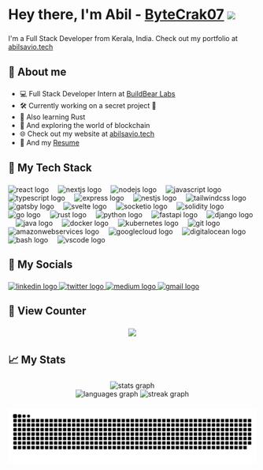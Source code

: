 # Hey there, I'm Abil - [ByteCrak07](https://abilsavio.tech) <img src="https://media.giphy.com/media/hvRJCLFzcasrR4ia7z/giphy.gif" width="25px">

###

I'm a Full Stack Developer from Kerala, India. Check out my portfolio at [abilsavio.tech](https://abilsavio.tech)

###

## 🤔 About me

###

- 💻 Full Stack Developer Intern at [BuildBear Labs](https://buildbear.io)
- 🛠️ Currently working on a secret project 🤫
- 🌱 Also learning Rust
- 🔗 And exploring the world of blockchain
- 🌐 Check out my website at [abilsavio.tech](https://abilsavio.tech)
- 📝 And my [Resume](https://drive.google.com/file/d/106k85SZrdnckTypWfRPZUEMr5agtEyGC/view?usp=sharing)

###

<h2 align="left">🔨 My Tech Stack</h2>

###

<div align="left">
  <img src="https://cdn.jsdelivr.net/gh/devicons/devicon/icons/react/react-original.svg" height="33" alt="react logo"  />
  <img width="11" />
  <img src="https://skillicons.dev/icons?i=nextjs" height="33" alt="nextjs logo"  />
  <img width="11" />
  <img src="https://cdn.jsdelivr.net/gh/devicons/devicon/icons/nodejs/nodejs-original.svg" height="33" alt="nodejs logo"  />
  <img width="11" />
  <img src="https://cdn.jsdelivr.net/gh/devicons/devicon/icons/javascript/javascript-original.svg" height="33" alt="javascript logo"  />
  <img width="11" />
  <img src="https://cdn.jsdelivr.net/gh/devicons/devicon/icons/typescript/typescript-original.svg" height="33" alt="typescript logo"  />
  <img width="11" />
  <img src="https://skillicons.dev/icons?i=express" height="33" alt="express logo"  />
  <img width="11" />
  <img src="https://cdn.jsdelivr.net/gh/devicons/devicon/icons/nestjs/nestjs-plain.svg" height="33" alt="nestjs logo"  />
  <img width="11" />
  <img src="https://skillicons.dev/icons?i=tailwind" height="33" alt="tailwindcss logo"  />
  <img width="11" />
  <img src="https://cdn.jsdelivr.net/gh/devicons/devicon/icons/gatsby/gatsby-plain.svg" height="33" alt="gatsby logo"  />
  <img width="11" />
  <img src="https://cdn.jsdelivr.net/gh/devicons/devicon/icons/svelte/svelte-original.svg" height="33" alt="svelte logo"  />
  <img width="11" />
  <img src="https://cdn.simpleicons.org/socketdotio/010101" height="33" alt="socketio logo"  />
  <img width="11" />
  <img src="https://skillicons.dev/icons?i=solidity" height="33" alt="solidity logo"  />
  <img width="11" />
  <img src="https://cdn.simpleicons.org/go/00ADD8" height="33" alt="go logo"  />
  <img width="11" />
  <img src="https://skillicons.dev/icons?i=rust" height="33" alt="rust logo"  />
  <img width="11" />
  <img src="https://skillicons.dev/icons?i=py" height="33" alt="python logo"  />
  <img width="11" />
  <img src="https://cdn.jsdelivr.net/gh/devicons/devicon/icons/fastapi/fastapi-original.svg" height="33" alt="fastapi logo"  />
  <img width="11" />
  <img src="https://cdn.jsdelivr.net/gh/devicons/devicon/icons/django/django-plain.svg" height="33" alt="django logo"  />
  <img width="11" />
  <img src="https://cdn.jsdelivr.net/gh/devicons/devicon/icons/java/java-original.svg" height="33" alt="java logo"  />
  <img width="11" />
  <img src="https://cdn.jsdelivr.net/gh/devicons/devicon/icons/docker/docker-original.svg" height="33" alt="docker logo"  />
  <img width="11" />
  <img src="https://cdn.jsdelivr.net/gh/devicons/devicon/icons/kubernetes/kubernetes-plain.svg" height="33" alt="kubernetes logo"  />
  <img width="11" />
  <img src="https://cdn.jsdelivr.net/gh/devicons/devicon/icons/git/git-original.svg" height="33" alt="git logo"  />
  <img width="11" />
  <img src="https://cdn.jsdelivr.net/gh/devicons/devicon/icons/amazonwebservices/amazonwebservices-original.svg" height="33" alt="amazonwebservices logo"  />
  <img width="11" />
  <img src="https://cdn.jsdelivr.net/gh/devicons/devicon/icons/googlecloud/googlecloud-original.svg" height="33" alt="googlecloud logo"  />
  <img width="11" />
  <img src="https://cdn.jsdelivr.net/gh/devicons/devicon/icons/digitalocean/digitalocean-original.svg" height="33" alt="digitalocean logo"  />
  <img width="11" />
  <img src="https://cdn.jsdelivr.net/gh/devicons/devicon/icons/bash/bash-original.svg" height="33" alt="bash logo"  />
  <img width="11" />
  <img src="https://cdn.jsdelivr.net/gh/devicons/devicon/icons/vscode/vscode-original.svg" height="33" alt="vscode logo"  />
</div>

###

<h2 align="left">🤗 My Socials</h2>

###

<div align="left">
  <a href="https://www.linkedin.com/in/abil-savio" target="_blank">
    <img src="https://raw.githubusercontent.com/maurodesouza/profile-readme-generator/master/src/assets/icons/social/linkedin/default.svg" width="52" height="40" alt="linkedin logo"  />
  </a>
  <a href="https://twitter.com/AbilSavio" target="_blank">
    <img src="https://raw.githubusercontent.com/maurodesouza/profile-readme-generator/master/src/assets/icons/social/twitter/default.svg" width="52" height="40" alt="twitter logo"  />
  </a>
  <a href="https://medium.com/@abilsavio" target="_blank">
    <img src="https://raw.githubusercontent.com/maurodesouza/profile-readme-generator/master/src/assets/icons/social/medium/default.svg" width="52" height="40" alt="medium logo"  />
  </a>
  <a href="mailto:abilsavio@gmail.com" target="_blank">
    <img src="https://raw.githubusercontent.com/maurodesouza/profile-readme-generator/master/src/assets/icons/social/gmail/default.svg" width="52" height="40" alt="gmail logo"  />
  </a>
</div>

###

<h2 align="left">🫣 View Counter</h2>

###

<div align="center">
  <img src="https://profile-counter.glitch.me/ByteCrak07/count.svg?"  />
</div>

###

<h2 align="left">📈 My Stats</h2>

###

<div align="center">
  <img src="https://github-readme-stats.vercel.app/api?username=ByteCrak07&hide_title=false&hide_rank=false&show_icons=true&include_all_commits=true&count_private=true&disable_animations=false&theme=dracula&locale=en&hide_border=false&order=1" height="196" alt="stats graph"  />
  </div>
  <div align="center">
  <img src="https://github-readme-stats.vercel.app/api/top-langs?username=ByteCrak07&locale=en&hide_title=false&layout=compact&card_width=320&langs_count=5&theme=dracula&hide_border=false&order=2" height="150" alt="languages graph"  />
  <img src="https://streak-stats.demolab.com?user=ByteCrak07&locale=en&mode=daily&theme=dracula&hide_border=false&border_radius=5&order=3" height="150" alt="streak graph"  />
</div>

###

<picture>
  <source
    media="(prefers-color-scheme: dark)"
    srcset="https://raw.githubusercontent.com/ByteCrak07/ByteCrak07/output/github-snake-dark.svg"
  />
  <source
    media="(prefers-color-scheme: light)"
    srcset="https://raw.githubusercontent.com/ByteCrak07/ByteCrak07/output/github-snake.svg"
  />
  <img
    alt="Snake animation"
    src="https://raw.githubusercontent.com/ByteCrak07/ByteCrak07/output/github-snake.svg"
  />
</picture>

###
